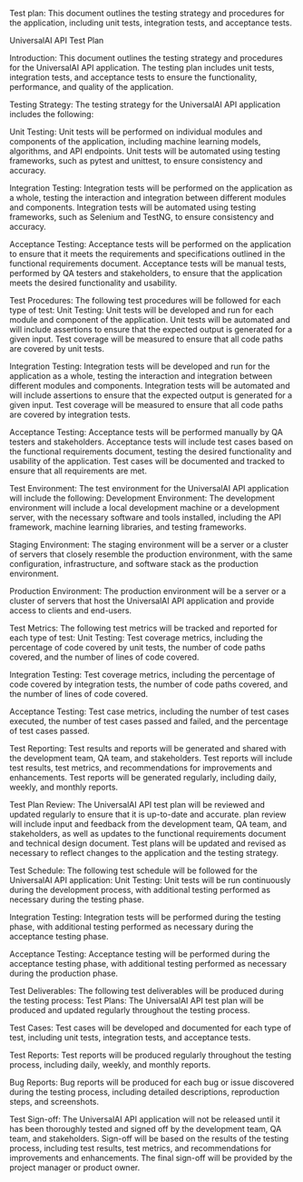 Test plan: This document outlines the testing strategy and procedures for the application, including unit tests, integration tests, and acceptance tests.

UniversalAI API Test Plan

Introduction:
This document outlines the testing strategy and procedures for the UniversalAI API application. The testing plan includes unit tests, integration tests, and acceptance tests to ensure the functionality, performance, and quality of the application.

Testing Strategy:
The testing strategy for the UniversalAI API application includes the following:

Unit Testing: Unit tests will be performed on individual modules and components of the application, including machine learning models, algorithms, and API endpoints. Unit tests will be automated using testing frameworks, such as pytest and unittest, to ensure consistency and accuracy.

Integration Testing: Integration tests will be performed on the application as a whole, testing the interaction and integration between different modules and components. Integration tests will be automated using testing frameworks, such as Selenium and TestNG, to ensure consistency and accuracy.

Acceptance Testing: Acceptance tests will be performed on the application to ensure that it meets the requirements and specifications outlined in the functional requirements document. Acceptance tests will be manual tests, performed by QA testers and stakeholders, to ensure that the application meets the desired functionality and usability.

Test Procedures:
The following test procedures will be followed for each type of test:
Unit Testing: Unit tests will be developed and run for each module and component of the application. Unit tests will be automated and will include assertions to ensure that the expected output is generated for a given input. Test coverage will be measured to ensure that all code paths are covered by unit tests.

Integration Testing: Integration tests will be developed and run for the application as a whole, testing the interaction and integration between different modules and components. Integration tests will be automated and will include assertions to ensure that the expected output is generated for a given input. Test coverage will be measured to ensure that all code paths are covered by integration tests.

Acceptance Testing: Acceptance tests will be performed manually by QA testers and stakeholders. Acceptance tests will include test cases based on the functional requirements document, testing the desired functionality and usability of the application. Test cases will be documented and tracked to ensure that all requirements are met.

Test Environment:
The test environment for the UniversalAI API application will include the following:
Development Environment: The development environment will include a local development machine or a development server, with the necessary software and tools installed, including the API framework, machine learning libraries, and testing frameworks.

Staging Environment: The staging environment will be a server or a cluster of servers that closely resemble the production environment, with the same configuration, infrastructure, and software stack as the production environment.

Production Environment: The production environment will be a server or a cluster of servers that host the UniversalAI API application and provide access to clients and end-users.

Test Metrics:
The following test metrics will be tracked and reported for each type of test:
Unit Testing: Test coverage metrics, including the percentage of code covered by unit tests, the number of code paths covered, and the number of lines of code covered.

Integration Testing: Test coverage metrics, including the percentage of code covered by integration tests, the number of code paths covered, and the number of lines of code covered.

Acceptance Testing: Test case metrics, including the number of test cases executed, the number of test cases passed and failed, and the percentage of test cases passed.

Test Reporting:
Test results and reports will be generated and shared with the development team, QA team, and stakeholders. Test reports will include test results, test metrics, and recommendations for improvements and enhancements. Test reports will be generated regularly, including daily, weekly, and monthly reports.

Test Plan Review:
The UniversalAI API test plan will be reviewed and updated regularly to ensure that it is up-to-date and accurate. plan review will include input and feedback from the development team, QA team, and stakeholders, as well as updates to the functional requirements document and technical design document. Test plans will be updated and revised as necessary to reflect changes to the application and the testing strategy.

Test Schedule:
The following test schedule will be followed for the UniversalAI API application:
Unit Testing: Unit tests will be run continuously during the development process, with additional testing performed as necessary during the testing phase.

Integration Testing: Integration tests will be performed during the testing phase, with additional testing performed as necessary during the acceptance testing phase.

Acceptance Testing: Acceptance testing will be performed during the acceptance testing phase, with additional testing performed as necessary during the production phase.

Test Deliverables:
The following test deliverables will be produced during the testing process:
Test Plans: The UniversalAI API test plan will be produced and updated regularly throughout the testing process.

Test Cases: Test cases will be developed and documented for each type of test, including unit tests, integration tests, and acceptance tests.

Test Reports: Test reports will be produced regularly throughout the testing process, including daily, weekly, and monthly reports.

Bug Reports: Bug reports will be produced for each bug or issue discovered during the testing process, including detailed descriptions, reproduction steps, and screenshots.

Test Sign-off:
The UniversalAI API application will not be released until it has been thoroughly tested and signed off by the development team, QA team, and stakeholders. Sign-off will be based on the results of the testing process, including test results, test metrics, and recommendations for improvements and enhancements. The final sign-off will be provided by the project manager or product owner.
